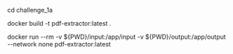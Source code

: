 cd challenge_1a

docker build -t pdf-extractor:latest .

 docker run --rm -v ${PWD}/input:/app/input -v ${PWD}/output:/app/output --network none pdf-extractor:latest